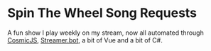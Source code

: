 # Spin The Wheel Song Requests
A fun show I play weekly on my stream, now all automated through [CosmicJS](https://cosmicjs.com), [Streamer.bot](https://streamer.bot), a bit of Vue and a bit of C#. 